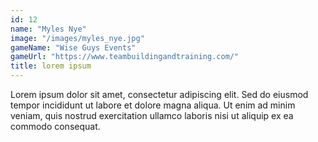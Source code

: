 ```yaml
---
id: 12
name: "Myles Nye"
image: "/images/myles_nye.jpg"
gameName: "Wise Guys Events"
gameUrl: "https://www.teambuildingandtraining.com/"
title: lorem ipsum
---
```


Lorem ipsum dolor sit amet, consectetur adipiscing elit. Sed do eiusmod tempor incididunt ut labore et dolore magna aliqua. Ut enim ad minim veniam, quis nostrud exercitation ullamco laboris nisi ut aliquip ex ea commodo consequat.